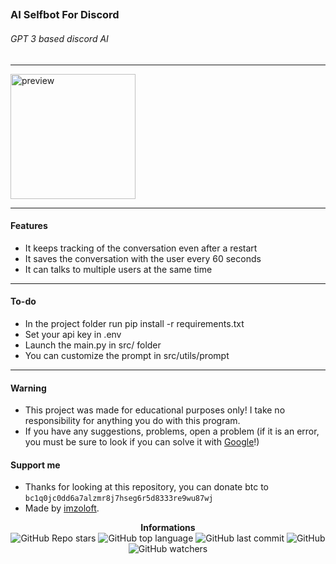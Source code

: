 ## <h3>AI Selfbot For Discord</h3>

<h6>GPT 3 based discord AI</h6>

---

<p>
    <img src="https://s22908.pcdn.co/wp-content/uploads/2022/02/what-are-bots.jpg" alt="preview" width="200px"/><br/>
</p>

---

<h4>Features</h4>

- It keeps tracking of the conversation even after a restart
- It saves the conversation with the user every 60 seconds
- It can talks to multiple users at the same time

---

<h4>To-do</h4>

- In the project folder run pip install -r requirements.txt
- Set your api key in .env
- Launch the main.py in src/ folder
- You can customize the prompt in src/utils/prompt

---

<h4>Warning</h4>

- This project was made for educational purposes only! I take no responsibility for anything you do with this program.
- If you have any suggestions, problems, open a problem (if it is an error, you must be sure to look if you can solve it with [Google](https://giybf.com)!)

<h4>Support me</h4>

- Thanks for looking at this repository, you can donate btc to `bc1q0jc0dd6a7alzmr8j7hseg6r5d8333re9wu87wj`
- Made by [imzoloft](https://gitlab.com/imzoloft).

<div align="center">
    <b>Informations</b><br>
    <img alt="GitHub Repo stars" src="https://img.shields.io/github/stars/imzoloft/discord-selfbotAI?color=000">
    <img alt="GitHub top language" src="https://img.shields.io/github/languages/top/imzoloft/discord-selfbotAI?color=000">
    <img alt="GitHub last commit" src="https://img.shields.io/github/last-commit/imzoloft/discord-selfbotAI?color=000">
    <img alt="GitHub" src="https://img.shields.io/github/license/imzoloft/discord-selfbotAI?color=000">
    <img alt="GitHub watchers" src="https://img.shields.io/github/watchers/imzoloft/discord-selfbotAI?color=000">
</div>
